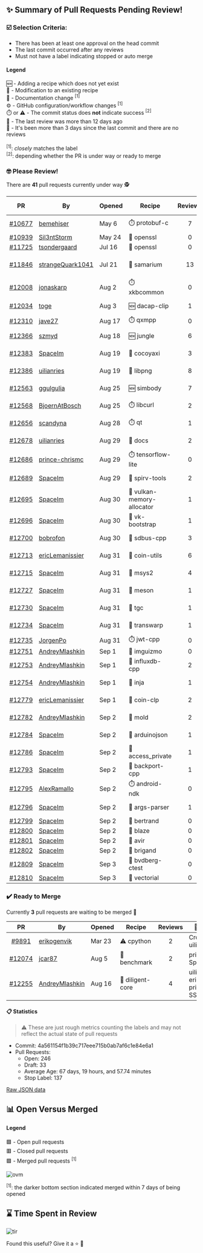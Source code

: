 ## :sparkles: Summary of Pull Requests Pending Review!

### :ballot_box_with_check: Selection Criteria:

- There has been at least one approval on the head commit
- The last commit occurred after any reviews
- Must not have a label indicating stopped or auto merge

#### Legend

:new: - Adding a recipe which does not yet exist<br>
:memo: - Modification to an existing recipe<br>
:green_book: - Documentation change <sup>[1]</sup><br>
:gear: - GitHub configuration/workflow changes <sup>[1]</sup><br>
:stopwatch: or :warning: - The commit status does **not** indicate success <sup>[2]</sup><br>
:bell: - The last review was more than 12 days ago<br>
:eyes: - It's been more than 3 days since the last commit and there are no reviews<br>
<br>
<sup>[1]</sup>: _closely_ matches the label<br>
<sup>[2]</sup>: depending whether the PR is under way or ready to merge

### :nerd_face: Please Review! 

There are **41** pull requests currently under way :detective:

PR | By | Opened | Recipe | Reviews | Last | :stop_sign: Blockers | :star2: Approvers
:---: | --- | --- | --- | :---: | --- | --- | ---
[#10677](https://github.com/conan-io/conan-center-index/pull/10677)|[bemehiser](https://github.com/bemehiser)|May 6|:stopwatch: protobuf-c|7|Aug 4 :bell:||gegles
[#10939](https://github.com/conan-io/conan-center-index/pull/10939)|[Sil3ntStorm](https://github.com/Sil3ntStorm)|May 24|:memo: openssl|0|:eyes:||
[#11725](https://github.com/conan-io/conan-center-index/pull/11725)|[tsondergaard](https://github.com/tsondergaard)|Jul 16|:memo: openssl|0|:eyes:||
[#11846](https://github.com/conan-io/conan-center-index/pull/11846)|[strangeQuark1041](https://github.com/strangeQuark1041)|Jul 21|:memo: samarium|13|Aug 22 :bell:||prince-chrismc
[#12008](https://github.com/conan-io/conan-center-index/pull/12008)|[jonaskarp](https://github.com/jonaskarp)|Aug 2|:stopwatch: xkbcommon|0|:eyes:||
[#12034](https://github.com/conan-io/conan-center-index/pull/12034)|[toge](https://github.com/toge)|Aug 3|:new: dacap-clip|1|Aug 8 :bell:||prince-chrismc
[#12310](https://github.com/conan-io/conan-center-index/pull/12310)|[jave27](https://github.com/jave27)|Aug 17|:stopwatch: qxmpp|0|:eyes:||
[#12366](https://github.com/conan-io/conan-center-index/pull/12366)|[szmyd](https://github.com/szmyd)|Aug 18|:new: jungle|6|Sep 2||
[#12383](https://github.com/conan-io/conan-center-index/pull/12383)|[SpaceIm](https://github.com/SpaceIm)|Aug 19|:memo: cocoyaxi|3|Aug 26|jgsogo|uilianries
[#12386](https://github.com/conan-io/conan-center-index/pull/12386)|[uilianries](https://github.com/uilianries)|Aug 19|:memo: libpng|8|Sep 1||prince-chrismc
[#12563](https://github.com/conan-io/conan-center-index/pull/12563)|[ggulgulia](https://github.com/ggulgulia)|Aug 25|:new: simbody|7|Sep 2||uilianries
[#12568](https://github.com/conan-io/conan-center-index/pull/12568)|[BjoernAtBosch](https://github.com/BjoernAtBosch)|Aug 25|:stopwatch: libcurl|2|Aug 30||prince-chrismc
[#12656](https://github.com/conan-io/conan-center-index/pull/12656)|[scandyna](https://github.com/scandyna)|Aug 28|:stopwatch: qt|1|Sep 2||
[#12678](https://github.com/conan-io/conan-center-index/pull/12678)|[uilianries](https://github.com/uilianries)|Aug 29|:green_book: docs|2|Sep 1||prince-chrismc
[#12686](https://github.com/conan-io/conan-center-index/pull/12686)|[prince-chrismc](https://github.com/prince-chrismc)|Aug 29|:stopwatch: tensorflow-lite|0|||
[#12689](https://github.com/conan-io/conan-center-index/pull/12689)|[SpaceIm](https://github.com/SpaceIm)|Aug 29|:memo: spirv-tools|2|Sep 3||uilianries
[#12695](https://github.com/conan-io/conan-center-index/pull/12695)|[SpaceIm](https://github.com/SpaceIm)|Aug 30|:memo: vulkan-memory-allocator|1|Aug 30||uilianries
[#12696](https://github.com/conan-io/conan-center-index/pull/12696)|[SpaceIm](https://github.com/SpaceIm)|Aug 30|:memo: vk-bootstrap|1|Aug 31||uilianries
[#12700](https://github.com/conan-io/conan-center-index/pull/12700)|[bobrofon](https://github.com/bobrofon)|Aug 30|:memo: sdbus-cpp|3|Sep 2||
[#12713](https://github.com/conan-io/conan-center-index/pull/12713)|[ericLemanissier](https://github.com/ericLemanissier)|Aug 31|:memo: coin-utils|6|Sep 1||uilianries
[#12715](https://github.com/conan-io/conan-center-index/pull/12715)|[SpaceIm](https://github.com/SpaceIm)|Aug 31|:memo: msys2|4|Aug 31||uilianries
[#12727](https://github.com/conan-io/conan-center-index/pull/12727)|[SpaceIm](https://github.com/SpaceIm)|Aug 31|:memo: meson|1|Sep 1||
[#12730](https://github.com/conan-io/conan-center-index/pull/12730)|[SpaceIm](https://github.com/SpaceIm)|Aug 31|:memo: tgc|1|Sep 1||uilianries
[#12734](https://github.com/conan-io/conan-center-index/pull/12734)|[SpaceIm](https://github.com/SpaceIm)|Aug 31|:memo: transwarp|1|Sep 1||uilianries
[#12735](https://github.com/conan-io/conan-center-index/pull/12735)|[JorgenPo](https://github.com/JorgenPo)|Aug 31|:stopwatch: jwt-cpp|0|||
[#12751](https://github.com/conan-io/conan-center-index/pull/12751)|[AndreyMlashkin](https://github.com/AndreyMlashkin)|Sep 1|:memo: imguizmo|0|||
[#12753](https://github.com/conan-io/conan-center-index/pull/12753)|[AndreyMlashkin](https://github.com/AndreyMlashkin)|Sep 1|:memo: influxdb-cpp|2|Sep 2|uilianries|intelligide
[#12754](https://github.com/conan-io/conan-center-index/pull/12754)|[AndreyMlashkin](https://github.com/AndreyMlashkin)|Sep 1|:memo: inja|1|Sep 2||jgsogo
[#12779](https://github.com/conan-io/conan-center-index/pull/12779)|[ericLemanissier](https://github.com/ericLemanissier)|Sep 1|:memo: coin-clp|2|Sep 2||uilianries
[#12782](https://github.com/conan-io/conan-center-index/pull/12782)|[AndreyMlashkin](https://github.com/AndreyMlashkin)|Sep 2|:memo: mold|2|Sep 2||ericriff
[#12784](https://github.com/conan-io/conan-center-index/pull/12784)|[SpaceIm](https://github.com/SpaceIm)|Sep 2|:memo: arduinojson|1|Sep 2||uilianries
[#12786](https://github.com/conan-io/conan-center-index/pull/12786)|[SpaceIm](https://github.com/SpaceIm)|Sep 2|:memo: access_private|1|Sep 2||uilianries
[#12793](https://github.com/conan-io/conan-center-index/pull/12793)|[SpaceIm](https://github.com/SpaceIm)|Sep 2|:memo: backport-cpp|1|Sep 2||uilianries
[#12795](https://github.com/conan-io/conan-center-index/pull/12795)|[AlexRamallo](https://github.com/AlexRamallo)|Sep 2|:stopwatch: android-ndk|0|||
[#12796](https://github.com/conan-io/conan-center-index/pull/12796)|[SpaceIm](https://github.com/SpaceIm)|Sep 2|:memo: args-parser|1|Sep 2||uilianries
[#12799](https://github.com/conan-io/conan-center-index/pull/12799)|[SpaceIm](https://github.com/SpaceIm)|Sep 2|:memo: bertrand|0|||
[#12800](https://github.com/conan-io/conan-center-index/pull/12800)|[SpaceIm](https://github.com/SpaceIm)|Sep 2|:memo: blaze|0|||
[#12801](https://github.com/conan-io/conan-center-index/pull/12801)|[SpaceIm](https://github.com/SpaceIm)|Sep 2|:memo: avir|0|||
[#12802](https://github.com/conan-io/conan-center-index/pull/12802)|[SpaceIm](https://github.com/SpaceIm)|Sep 2|:memo: brigand|0|||
[#12809](https://github.com/conan-io/conan-center-index/pull/12809)|[SpaceIm](https://github.com/SpaceIm)|Sep 3|:memo: bvdberg-ctest|0|||
[#12810](https://github.com/conan-io/conan-center-index/pull/12810)|[SpaceIm](https://github.com/SpaceIm)|Sep 3|:memo: vectorial|0|||


### :heavy_check_mark: Ready to Merge 

Currently **3** pull requests are waiting to be merged :tada:


PR | By | Opened | Recipe | Reviews | :star2: Approvers
:---: | --- | --- | --- | :---: | ---
[#9891](https://github.com/conan-io/conan-center-index/pull/9891)|[erikogenvik](https://github.com/erikogenvik)|Mar 23|:warning: cpython|2|Croydon, uilianries
[#12074](https://github.com/conan-io/conan-center-index/pull/12074)|[jcar87](https://github.com/jcar87)|Aug 5|:memo: benchmark|2|prince-chrismc, SpaceIm
[#12255](https://github.com/conan-io/conan-center-index/pull/12255)|[AndreyMlashkin](https://github.com/AndreyMlashkin)|Aug 16|:memo: diligent-core|4|uilianries, ericLemanissier, prince-chrismc, SSE4


#### :clipboard: Statistics

> :warning: These are just rough metrics counting the labels and may not reflect the actual state of pull requests

- Commit: 4a561154f1b39c717eee715b0ab7af6c1e84e6a1
- Pull Requests:
	- Open: 246
	- Draft: 33
	- Average Age: 67 days, 19 hours, and 57.74 minutes
	- Stop Label: 137
	

[Raw JSON data](https://raw.githubusercontent.com/prince-chrismc/conan-center-index-pending-review/raw-data/pending-review.json)

## :bar_chart: Open Versus Merged

#### Legend

:green_square: - Open pull requests<br>
:red_square: - Closed pull requests<br>
:purple_square: - Merged pull requests <sup>[1]</sup><br>

![ovm](https://github.com/prince-chrismc/conan-center-index-pending-review/blob/raw-data/open-versus-merged.gif?raw=true)

<sup>[1]</sup>: the darker bottom section indicated merged within 7 days of being opened

## :hourglass: Time Spent in Review

![tir](https://github.com/prince-chrismc/conan-center-index-pending-review/blob/raw-data/time-in-review.png?raw=true)

Found this useful? Give it a :star: :pray:
	